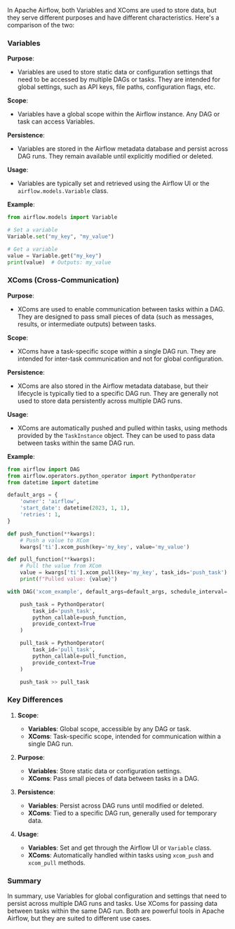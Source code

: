 In Apache Airflow, both Variables and XComs are used to store data, but they serve different purposes and have different characteristics. Here's a comparison of the two:

### Variables

**Purpose**: 
- Variables are used to store static data or configuration settings that need to be accessed by multiple DAGs or tasks. They are intended for global settings, such as API keys, file paths, configuration flags, etc.

**Scope**:
- Variables have a global scope within the Airflow instance. Any DAG or task can access Variables.

**Persistence**:
- Variables are stored in the Airflow metadata database and persist across DAG runs. They remain available until explicitly modified or deleted.

**Usage**:
- Variables are typically set and retrieved using the Airflow UI or the `airflow.models.Variable` class.

**Example**:
```python
from airflow.models import Variable

# Set a variable
Variable.set("my_key", "my_value")

# Get a variable
value = Variable.get("my_key")
print(value)  # Outputs: my_value
```

### XComs (Cross-Communication)

**Purpose**:
- XComs are used to enable communication between tasks within a DAG. They are designed to pass small pieces of data (such as messages, results, or intermediate outputs) between tasks.

**Scope**:
- XComs have a task-specific scope within a single DAG run. They are intended for inter-task communication and not for global configuration.

**Persistence**:
- XComs are also stored in the Airflow metadata database, but their lifecycle is typically tied to a specific DAG run. They are generally not used to store data persistently across multiple DAG runs.

**Usage**:
- XComs are automatically pushed and pulled within tasks, using methods provided by the `TaskInstance` object. They can be used to pass data between tasks within the same DAG run.

**Example**:
```python
from airflow import DAG
from airflow.operators.python_operator import PythonOperator
from datetime import datetime

default_args = {
    'owner': 'airflow',
    'start_date': datetime(2023, 1, 1),
    'retries': 1,
}

def push_function(**kwargs):
    # Push a value to XCom
    kwargs['ti'].xcom_push(key='my_key', value='my_value')

def pull_function(**kwargs):
    # Pull the value from XCom
    value = kwargs['ti'].xcom_pull(key='my_key', task_ids='push_task')
    print(f"Pulled value: {value}")

with DAG('xcom_example', default_args=default_args, schedule_interval='@daily', catchup=False) as dag:

    push_task = PythonOperator(
        task_id='push_task',
        python_callable=push_function,
        provide_context=True
    )

    pull_task = PythonOperator(
        task_id='pull_task',
        python_callable=pull_function,
        provide_context=True
    )

    push_task >> pull_task
```

### Key Differences

1. **Scope**:
   - **Variables**: Global scope, accessible by any DAG or task.
   - **XComs**: Task-specific scope, intended for communication within a single DAG run.

2. **Purpose**:
   - **Variables**: Store static data or configuration settings.
   - **XComs**: Pass small pieces of data between tasks in a DAG.

3. **Persistence**:
   - **Variables**: Persist across DAG runs until modified or deleted.
   - **XComs**: Tied to a specific DAG run, generally used for temporary data.

4. **Usage**:
   - **Variables**: Set and get through the Airflow UI or `Variable` class.
   - **XComs**: Automatically handled within tasks using `xcom_push` and `xcom_pull` methods.

### Summary

In summary, use Variables for global configuration and settings that need to persist across multiple DAG runs and tasks. Use XComs for passing data between tasks within the same DAG run. Both are powerful tools in Apache Airflow, but they are suited to different use cases.